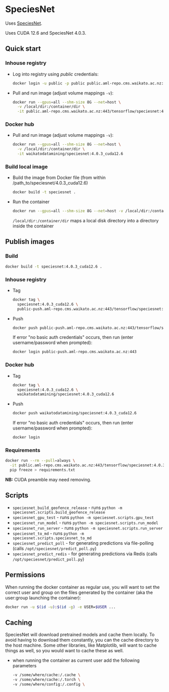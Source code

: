 # SpeciesNet

Uses [SpeciesNet](https://github.com/google/cameratrapai).

Uses CUDA 12.6 and SpeciesNet 4.0.3.


## Quick start

### Inhouse registry

* Log into registry using *public* credentials:

  ```bash
  docker login -u public -p public public.aml-repo.cms.waikato.ac.nz:443 
  ```

* Pull and run image (adjust volume mappings `-v`):

  ```bash
  docker run --gpus=all --shm-size 8G --net=host \
    -v /local/dir:/container/dir \
    -it public.aml-repo.cms.waikato.ac.nz:443/tensorflow/speciesnet:4.0.3_cuda12.6
  ```

### Docker hub

* Pull and run image (adjust volume mappings `-v`):

  ```bash
  docker run --gpus=all --shm-size 8G --net=host \
    -v /local/dir:/container/dir \
    -it waikatodatamining/speciesnet:4.0.3_cuda12.6
  ```

### Build local image

* Build the image from Docker file (from within /path_to/speciesnet/4.0.3_cuda12.6)

  ```bash
  docker build -t speciesnet .
  ```
  
* Run the container

  ```bash
  docker run --gpus=all --shm-size 8G --net=host -v /local/dir:/container/dir -it speciesnet
  ```
  `/local/dir:/container/dir` maps a local disk directory into a directory inside the container


## Publish images

### Build

```bash
docker build -t speciesnet:4.0.3_cuda12.6 .
```

### Inhouse registry  

* Tag

  ```bash
  docker tag \
    speciesnet:4.0.3_cuda12.6 \
    public-push.aml-repo.cms.waikato.ac.nz:443/tensorflow/speciesnet:4.0.3_cuda12.6
  ```
  
* Push

  ```bash
  docker push public-push.aml-repo.cms.waikato.ac.nz:443/tensorflow/speciesnet:4.0.3_cuda12.6
  ```
  If error "no basic auth credentials" occurs, then run (enter username/password when prompted):
  
  ```bash
  docker login public-push.aml-repo.cms.waikato.ac.nz:443
  ```

### Docker hub  

* Tag

  ```bash
  docker tag \
    speciesnet:4.0.3_cuda12.6 \
    waikatodatamining/speciesnet:4.0.3_cuda12.6
  ```
  
* Push

  ```bash
  docker push waikatodatamining/speciesnet:4.0.3_cuda12.6
  ```
  If error "no basic auth credentials" occurs, then run (enter username/password when prompted):
  
  ```bash
  docker login
  ``` 


### Requirements

```bash
docker run --rm --pull=always \
  -it public.aml-repo.cms.waikato.ac.nz:443/tensorflow/speciesnet:4.0.3_cuda12.6 \
  pip freeze > requirements.txt
```

**NB:** CUDA preamble may need removing.


## Scripts

* `speciesnet_build_geofence_release` - runs `python -m speciesnet.scripts.build_geofence_release`
* `speciesnet_gpu_test` - runs `python -m speciesnet.scripts.gpu_test`
* `speciesnet_run_model` - runs `python -m speciesnet.scripts.run_model`
* `speciesnet_run_server` - runs `python -m speciesnet.scripts.run_server`
* `speciesnet_to_md` - runs `python -m speciesnet.scripts.speciesnet_to_md`
* `speciesnet_predict_poll` - for generating predictions via file-polling (calls `/opt/speciesnet/predict_poll.py`)
* `speciesnet_predict_redis` - for generating predictions via Redis (calls `/opt/speciesnet/predict_poll.py`)


## Permissions

When running the docker container as regular use, you will want to set the correct
user and group on the files generated by the container (aka the user:group launching
the container):

```bash
docker run -u $(id -u):$(id -g) -e USER=$USER ...
```

## Caching

SpeciesNet will download pretrained models and cache them locally. To avoid having
to download them constantly, you can the cache directory to the host machine.
Some other libraries, like Matplotlib, will want to cache things as well, so you
would want to cache these as well.

* when running the container as current user add the following parameters

  ```bash
  -v /some/where/cache:/.cache \
  -v /some/where/cache:/.torch \
  -v /some/where/config:/.config \
  ```

